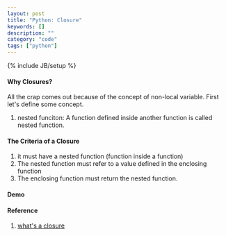 ```yaml
---
layout: post
title: "Python: Closure"
keywords: []
description: ""
category: "code"
tags: ["python"]
---
```

{% include JB/setup %}


#### Why Closures?
All the crap comes out because of the concept of non-local variable. First let's define some concept.
1. nested funciton: A function defined inside another function is called nested function.


#### The Criteria of a Closure
1. it must have a nested function (function inside a function)
2. The nested function must refer to a value defined in the enclosing function
3. The enclosing function must return the nested function.


#### Demo


#### Reference
1. [what's a closure](https://www.programiz.com/python-programming/closure)
